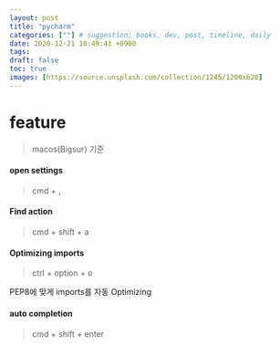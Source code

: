 ```yaml
---
layout: post
title: "pycharm"
categories: [""] # suggestion: books, dev, post, timeline, daily
date: 2020-12-21 10:49:43 +0900
tags: 
draft: false
toc: true
images: [https://source.unsplash.com/collection/1245/1200x628]
---
```


# feature
> macos(Bigsur) 기준


#### open settings
> cmd + ,

#### Find action
> cmd + shift + a

#### Optimizing imports 
> ctrl + option + o

PEP8에 맞게 imports를 자동 Optimizing

#### auto completion
> cmd + shift + enter